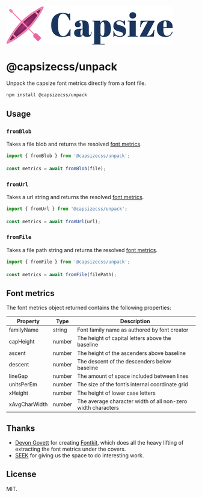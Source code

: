 <img src="https://raw.githubusercontent.com/seek-oss/capsize/HEAD/images/capsize-header.png" alt="Capsize" title="Capsize" width="443px" />
<br/>

# @capsizecss/unpack

Unpack the capsize font metrics directly from a font file.

```bash
npm install @capsizecss/unpack
```

## Usage

### `fromBlob`

Takes a file blob and returns the resolved [font metrics](#font-metrics).

```ts
import { fromBlob } from '@capsizecss/unpack';

const metrics = await fromBlob(file);
```

### `fromUrl`

Takes a url string and returns the resolved [font metrics](#font-metrics).

```ts
import { fromUrl } from '@capsizecss/unpack';

const metrics = await fromUrl(url);
```

### `fromFile`

Takes a file path string and returns the resolved [font metrics](#font-metrics).

```ts
import { fromFile } from '@capsizecss/unpack';

const metrics = await fromFile(filePath);
```

## Font metrics

The font metrics object returned contains the following properties:

| Property      | Type   | Description                                                  |
| ------------- | ------ | ------------------------------------------------------------ |
| familyName    | string | Font family name as authored by font creator                 |
| capHeight     | number | The height of capital letters above the baseline             |
| ascent        | number | The height of the ascenders above baseline                   |
| descent       | number | The descent of the descenders below baseline                 |
| lineGap       | number | The amount of space included between lines                   |
| unitsPerEm    | number | The size of the font’s internal coordinate grid              |
| xHeight       | number | The height of lower case letters                             |
| xAvgCharWidth | number | The average character width of all non-zero width characters |

## Thanks

- [Devon Govett](https://github.com/devongovett) for creating [Fontkit](https://github.com/foliojs/fontkit), which does all the heavy lifting of extracting the font metrics under the covers.
- [SEEK](https://www.seek.com.au) for giving us the space to do interesting work.

## License

MIT.
